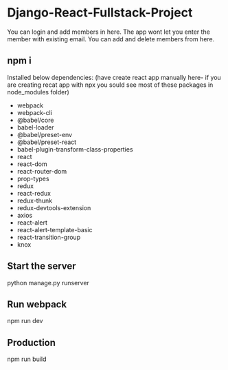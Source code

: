 # Django-React-Fullstack-Project
You can login and add members in here. The app wont let you enter the member with existing email. You can add and delete members from here.

## npm i
Installed below dependencies: (have create react app manually here- if you are creating recat app with npx you sould see most of these packages in node_modules folder)

- webpack
- webpack-cli
- @babel/core
- babel-loader
- @babel/preset-env
- @babel/preset-react
- babel-plugin-transform-class-properties
- react
- react-dom
- react-router-dom
- prop-types
- redux
- react-redux
- redux-thunk
- redux-devtools-extension
- axios
- react-alert
- react-alert-template-basic
- react-transition-group
- knox

## Start the server

python manage.py runserver

## Run webpack

npm run dev

## Production

npm run build
